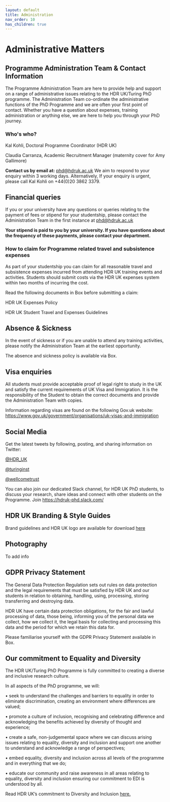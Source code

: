```yaml
---
layout: default
title: Administration
nav_order: 10
has_children: true
---
```


# Administrative Matters

## Programme Administration Team & Contact Information
The Programme Administration Team are here to provide help and support on a range of administrative issues relating to the HDR UK/Turing PhD programme.  The Administration Team co-ordinate the administrative functions of the PhD Programme and we are often your first point of contact.  Whether you have a question about expenses, training administration or anything else, we are here to help you through your PhD journey.

### Who's who?
Kal Kohli, Doctoral Programme Coordinator (HDR UK)

Claudia Carranza, Academic Recruitment Manager (maternity cover for Amy Gallimore)

**Contact us by email at:** [phd@hdruk.ac.uk](phd@hdruk.ac.uk)
We aim to respond to your enquiry within 3 working days.  Alternatively, If your enquiry is urgent, please call Kal Kohli on +44(0)20 3862 3379.

## Financial queries
If you or your university have any questions or queries relating to the payment of fees or stipend for your studentship, please contact the Administration Team in the first instance at [phd@hdruk.ac.uk](phd@hdruk.ac.uk)

**Your stipend is paid to you by your university.  If you have questions about the frequency of these payments, please contact your department.**

### How to claim for Programme related travel and subsistence expenses ###

As part of your studentship you can claim for all reasonable travel and subsistence expenses incurred from attending HDR UK training events and activities.  Students should submit costs via the HDR UK expenses system within two months of incurring the cost. 

Read the following documents in Box before submitting a claim:

HDR UK Expenses Policy

HDR UK Student Travel and Expenses Guidelines

## Absence & Sickness
In the event of sickness or if you are unable to attend any training activities, please notify the Administration Team at the earliest opportunity.  

The absence and sickness policy is available via Box.

## Visa enquiries
All students must provide acceptable proof of legal right to study in the UK and satisfy the current requirements of UK Visa and Immigration. It is the responsibility of the Student to obtain the correct documents and provide the Administration Team with copies. 

Information regarding visas are found on the following Gov.uk website:
https://www.gov.uk/government/organisations/uk-visas-and-immigration

## Social Media
Get the latest tweets by following, posting, and sharing information on Twitter:

[@HDR_UK](https://twitter.com/HDR_UK)

[@turinginst](https://twitter.com/turinginst)

[@wellcometrust](https://twitter.com/wellcometrust)

You can also join our dedicated Slack channel, for HDR UK PhD students, to discuss your research, share ideas and connect with other students on the Programme.  Join https://hdruk-phd.slack.com/

## HDR UK Branding & Style Guides
Brand guidelines and HDR UK logo are available for download [here](https://www.hdruk.ac.uk/about-us/our-strategy/policies/brandstyleguide/)

## Photography
To add info

## GDPR Privacy Statement
The General Data Protection Regulation sets out rules on data protection and the legal requirements that must be satisfied by HDR UK and our students in relation to obtaining, handling, using, processing, storing transferring and destroying data. 

HDR UK have certain data protection obligations, for the fair and lawful processing of data, those being, informing you of the personal data we collect, how we collect it, the legal basis for collecting and processing this data and the period for which we retain this data for.

Please familiarise yourself with the GDPR Privacy Statement available in Box.

## Our commitment to Equality and Diversity
The HDR UK/Turing PhD Programme is fully committed to creating a diverse and inclusive research culture. 

In all aspects of the PhD programme, we will: 

•	seek to understand the challenges and barriers to equality in order to eliminate discrimination, creating an environment where differences are valued;

•	promote a culture of inclusion, recognising and celebrating difference and acknowledging the benefits achieved by diversity of thought and experience;

•	create a safe, non-judgemental space where we can discuss arising issues relating to equality, diversity and inclusion and support one another to understand and acknowledge a range of perspectives;

•	embed equality, diversity and inclusion across all levels of the programme and in everything that we do;

•	educate our community and raise awareness in all areas relating to equality, diversity and inclusion ensuring our commitment to EDI is understood by all.

Read HDR UK’s commitment to Diversity and Inclusion [here.](https://www.hdruk.ac.uk/wp-content/uploads/2020/06/200612_DiversityInclusion-policy_FINAL-DRAFT.pdf)





